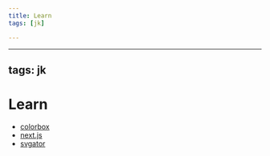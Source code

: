 ```yaml
---
title: Learn
tags: [jk]

---
```


---
tags: jk
---

# Learn

* [colorbox](https://colorbox.io/)
* [next.js](https://nextjs.org/examples)
* [svgator](https://app.svgator.com/auth/register#/)